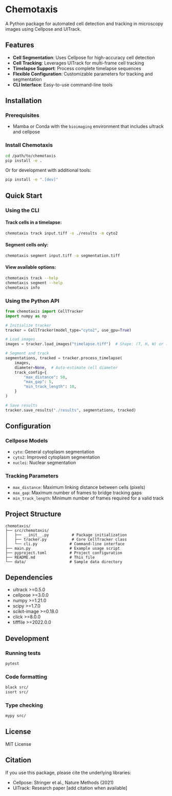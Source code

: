 # Chemotaxis

A Python package for automated cell detection and tracking in microscopy images using Cellpose and UlTrack.

## Features

- **Cell Segmentation**: Uses Cellpose for high-accuracy cell detection
- **Cell Tracking**: Leverages UlTrack for multi-frame cell tracking
- **Timelapse Support**: Process complete timelapse sequences
- **Flexible Configuration**: Customizable parameters for tracking and segmentation
- **CLI Interface**: Easy-to-use command-line tools

## Installation

### Prerequisites

- Mamba or Conda with the `bioimaging` environment that includes ultrack and cellpose

### Install Chemotaxis

```bash
cd /path/to/chemotaxis
pip install -e .
```

Or for development with additional tools:

```bash
pip install -e ".[dev]"
```

## Quick Start

### Using the CLI

#### Track cells in a timelapse:
```bash
chemotaxis track input.tiff -o ./results -m cyto2
```

#### Segment cells only:
```bash
chemotaxis segment input.tiff -o segmentation.tiff
```

#### View available options:
```bash
chemotaxis track --help
chemotaxis segment --help
chemotaxis info
```

### Using the Python API

```python
from chemotaxis import CellTracker
import numpy as np

# Initialize tracker
tracker = CellTracker(model_type="cyto2", use_gpu=True)

# Load images
images = tracker.load_images("timelapse.tiff")  # Shape: (T, H, W) or (T, C, H, W)

# Segment and track
segmentations, tracked = tracker.process_timelapse(
    images,
    diameter=None,  # Auto-estimate cell diameter
    track_config={
        "max_distance": 50,
        "max_gap": 5,
        "min_track_length": 10,
    }
)

# Save results
tracker.save_results("./results", segmentations, tracked)
```

## Configuration

### Cellpose Models
- `cyto`: General cytoplasm segmentation
- `cyto2`: Improved cytoplasm segmentation
- `nuclei`: Nuclear segmentation

### Tracking Parameters
- `max_distance`: Maximum linking distance between cells (pixels)
- `max_gap`: Maximum number of frames to bridge tracking gaps
- `min_track_length`: Minimum number of frames required for a valid track

## Project Structure

```
chemotaxis/
├── src/chemotaxis/
│   ├── __init__.py          # Package initialization
│   ├── tracker.py           # Core CellTracker class
│   └── cli.py              # Command-line interface
├── main.py                 # Example usage script
├── pyproject.toml          # Project configuration
├── README.md               # This file
└── data/                   # Sample data directory
```

## Dependencies

- ultrack >=0.5.0
- cellpose >=3.0.0
- numpy >=1.21.0
- scipy >=1.7.0
- scikit-image >=0.18.0
- click >=8.0.0
- tifffile >=2022.0.0

## Development

### Running tests
```bash
pytest
```

### Code formatting
```bash
black src/
isort src/
```

### Type checking
```bash
mypy src/
```

## License

MIT License

## Citation

If you use this package, please cite the underlying libraries:
- Cellpose: Stringer et al., Nature Methods (2021)
- UlTrack: Research paper [add citation when available]
